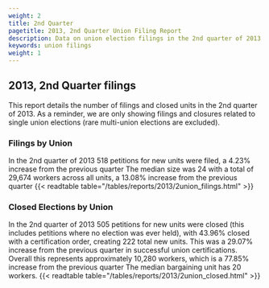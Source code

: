 ```yaml
---
weight: 2
title: 2nd Quarter
pagetitle: 2013, 2nd Quarter Union Filing Report
description: Data on union election filings in the 2nd quarter of 2013
keywords: union filings
weight: 1
---
```


## 2013, 2nd Quarter filings

This report details the number of filings and closed units in the 2nd quarter of 2013. As a reminder, we are only showing filings and closures related to single union elections (rare multi-union elections are excluded).

### Filings by Union
In the 2nd quarter of 2013 518 petitions for new units were filed, a 4.23% increase from the previous quarter The median size was 24 with a total of 29,674 workers across all units, a 13.08% increase from the previous quarter
{{< readtable table="/tables/reports/2013/2union_filings.html" >}}

### Closed Elections by Union
In the 2nd quarter of 2013 505 petitions for new units were closed (this includes petitions where no election was ever held), with 43.96% closed with a certification order, creating 222 total new units. This was a 29.07% increase from the previous quarter in successful union certifications. Overall this represents approximately 10,280 workers, which is a 77.85% increase from the previous quarter The median bargaining unit has 20 workers.
{{< readtable table="/tables/reports/2013/2union_closed.html" >}}
